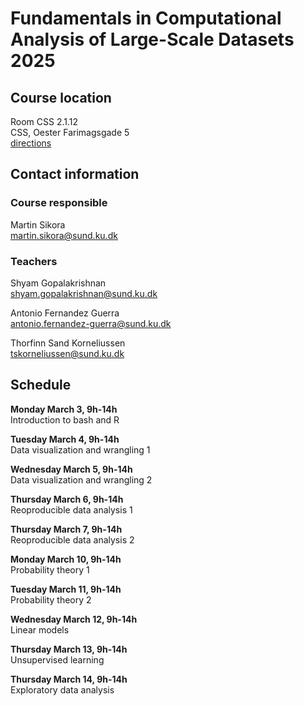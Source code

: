 # Fundamentals in Computational Analysis of Large-Scale Datasets 2025

## Course location

Room CSS 2.1.12  
CSS, Oester Farimagsgade 5  
[directions](https://samf.ku.dk/kontakt/findvej/)

## Contact information

### Course responsible

Martin Sikora  
<martin.sikora@sund.ku.dk>

### Teachers

Shyam Gopalakrishnan  
<shyam.gopalakrishnan@sund.ku.dk>

Antonio Fernandez Guerra  
<antonio.fernandez-guerra@sund.ku.dk>

Thorfinn Sand Korneliussen  
<tskorneliussen@sund.ku.dk>

## Schedule

**Monday March 3, 9h-14h**  
Introduction to bash and R  

**Tuesday March 4, 9h-14h**  
Data visualization and wrangling 1

**Wednesday March 5, 9h-14h**  
Data visualization and wrangling 2

**Thursday March 6, 9h-14h**  
Reoproducible data analysis 1

**Thursday March 7, 9h-14h**  
Reoproducible data analysis 2

**Monday March 10, 9h-14h**  
Probability theory 1

**Tuesday March 11, 9h-14h**  
Probability theory 2

**Wednesday March 12, 9h-14h**  
Linear models

**Thursday March 13, 9h-14h**  
Unsupervised learning

**Thursday March 14, 9h-14h**  
Exploratory data analysis

